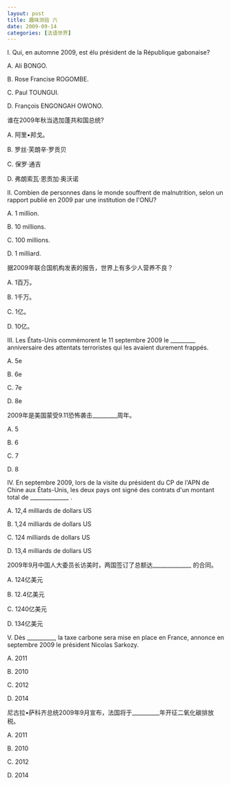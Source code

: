 ```yaml
---
layout: post
title: 趣味测验 六
date: 2009-09-14
categories: [法语世界]  
---
```


I. Qui, en automne 2009, est élu président de la République gabonaise?

A. Ali BONGO.

B. Rose Francise ROGOMBE.

C. Paul TOUNGUI.

D. François ENGONGAH OWONO.

谁在2009年秋当选加蓬共和国总统?

A. 阿里•邦戈。

B. 罗丝·芙朗辛·罗贡贝

C. 保罗·通吉

D. 弗朗索瓦·恩贡加·奥沃诺





II. Combien de personnes dans le monde souffrent de malnutrition, selon un rapport publié en 2009 par une institution de l'ONU?

A. 1 million.

B. 10 millions.

C. 100 millions.

D. 1 milliard.

据2009年联合国机构发表的报告，世界上有多少人营养不良？

A. 1百万。

B. 1千万。

C. 1亿。

D. 10亿。



III. Les États-Unis commémorent le 11 septembre 2009 le _________ anniversaire des attentats terroristes qui les avaient durement frappés.

A. 5e

B. 6e

C. 7e

D. 8e

2009年是美国蒙受9.11恐怖袭击_________周年。

A. 5

B. 6

C. 7

D. 8



IV. En septembre 2009, lors de la visite du président du CP de l'APN de Chine aux États-Unis, les deux pays ont signé des contrats d'un montant total de ______________ .

A. 12,4 milliards de dollars US

B. 1,24 milliards de dollars US

C. 124 milliards de dollars US

D. 13,4 milliards de dollars US

2009年9月中国人大委员长访美时，两国签订了总额达______________ 的合同。

A. 124亿美元

B. 12.4亿美元

C. 1240亿美元

D. 134亿美元

V. Dès __________, la taxe carbone sera mise en place en France, annonce en septembre 2009 le président Nicolas Sarkozy.

A. 2011

B. 2010

C. 2012

D. 2014

尼古拉•萨科齐总统2009年9月宣布，法国将于__________年开征二氧化碳排放税。

A. 2011

B. 2010

C. 2012

D. 2014
